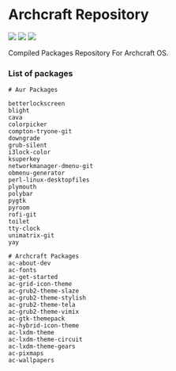 # Archcraft Repository

<p align="left">
  <img src="https://img.shields.io/badge/Status%3F-Active-Green?style=for-the-badge">
  <img src="https://img.shields.io/badge/AUR-Done-Blue?style=for-the-badge">
  <img src="https://img.shields.io/badge/Archcraft-Done-Blue?style=for-the-badge">
</p>

Compiled Packages Repository For Archcraft OS.

### List of packages

```
# Aur Packages

betterlockscreen
blight
cava
colorpicker
compton-tryone-git
downgrade
grub-silent
i3lock-color
ksuperkey
networkmanager-dmenu-git
obmenu-generator
perl-linux-desktopfiles
plymouth
polybar
pygtk
pyroom
rofi-git
toilet
tty-clock
unimatrix-git
yay

# Archcraft Packages
ac-about-dev
ac-fonts
ac-get-started
ac-grid-icon-theme
ac-grub2-theme-slaze
ac-grub2-theme-stylish
ac-grub2-theme-tela
ac-grub2-theme-vimix
ac-gtk-themepack
ac-hybrid-icon-theme
ac-lxdm-theme
ac-lxdm-theme-circuit
ac-lxdm-theme-gears
ac-pixmaps
ac-wallpapers
```
